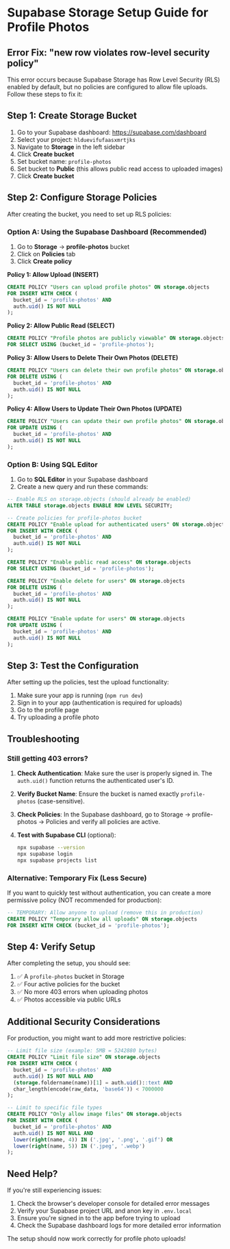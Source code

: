 # Supabase Storage Setup Guide for Profile Photos

## Error Fix: "new row violates row-level security policy"

This error occurs because Supabase Storage has Row Level Security (RLS) enabled by default, but no policies are configured to allow file uploads. Follow these steps to fix it:

## Step 1: Create Storage Bucket

1. Go to your Supabase dashboard: https://supabase.com/dashboard
2. Select your project: `hlduevifufaasxmrtjks`
3. Navigate to **Storage** in the left sidebar
4. Click **Create bucket**
5. Set bucket name: `profile-photos`
6. Set bucket to **Public** (this allows public read access to uploaded images)
7. Click **Create bucket**

## Step 2: Configure Storage Policies

After creating the bucket, you need to set up RLS policies:

### Option A: Using the Supabase Dashboard (Recommended)

1. Go to **Storage** → **profile-photos** bucket
2. Click on **Policies** tab
3. Click **Create policy**

**Policy 1: Allow Upload (INSERT)**
```sql
CREATE POLICY "Users can upload profile photos" ON storage.objects
FOR INSERT WITH CHECK (
  bucket_id = 'profile-photos' AND 
  auth.uid() IS NOT NULL
);
```

**Policy 2: Allow Public Read (SELECT)**
```sql
CREATE POLICY "Profile photos are publicly viewable" ON storage.objects
FOR SELECT USING (bucket_id = 'profile-photos');
```

**Policy 3: Allow Users to Delete Their Own Photos (DELETE)**
```sql
CREATE POLICY "Users can delete their own profile photos" ON storage.objects
FOR DELETE USING (
  bucket_id = 'profile-photos' AND 
  auth.uid() IS NOT NULL
);
```

**Policy 4: Allow Users to Update Their Own Photos (UPDATE)**
```sql
CREATE POLICY "Users can update their own profile photos" ON storage.objects
FOR UPDATE USING (
  bucket_id = 'profile-photos' AND 
  auth.uid() IS NOT NULL
);
```

### Option B: Using SQL Editor

1. Go to **SQL Editor** in your Supabase dashboard
2. Create a new query and run these commands:

```sql
-- Enable RLS on storage.objects (should already be enabled)
ALTER TABLE storage.objects ENABLE ROW LEVEL SECURITY;

-- Create policies for profile-photos bucket
CREATE POLICY "Enable upload for authenticated users" ON storage.objects
FOR INSERT WITH CHECK (
  bucket_id = 'profile-photos' AND 
  auth.uid() IS NOT NULL
);

CREATE POLICY "Enable public read access" ON storage.objects
FOR SELECT USING (bucket_id = 'profile-photos');

CREATE POLICY "Enable delete for users" ON storage.objects
FOR DELETE USING (
  bucket_id = 'profile-photos' AND 
  auth.uid() IS NOT NULL
);

CREATE POLICY "Enable update for users" ON storage.objects
FOR UPDATE USING (
  bucket_id = 'profile-photos' AND 
  auth.uid() IS NOT NULL
);
```

## Step 3: Test the Configuration

After setting up the policies, test the upload functionality:

1. Make sure your app is running (`npm run dev`)
2. Sign in to your app (authentication is required for uploads)
3. Go to the profile page
4. Try uploading a profile photo

## Troubleshooting

### Still getting 403 errors?

1. **Check Authentication**: Make sure the user is properly signed in. The `auth.uid()` function returns the authenticated user's ID.

2. **Verify Bucket Name**: Ensure the bucket is named exactly `profile-photos` (case-sensitive).

3. **Check Policies**: In the Supabase dashboard, go to Storage → profile-photos → Policies and verify all policies are active.

4. **Test with Supabase CLI** (optional):
   ```bash
   npx supabase --version
   npx supabase login
   npx supabase projects list
   ```

### Alternative: Temporary Fix (Less Secure)

If you want to quickly test without authentication, you can create a more permissive policy (NOT recommended for production):

```sql
-- TEMPORARY: Allow anyone to upload (remove this in production)
CREATE POLICY "Temporary allow all uploads" ON storage.objects
FOR INSERT WITH CHECK (bucket_id = 'profile-photos');
```

## Step 4: Verify Setup

After completing the setup, you should see:

1. ✅ A `profile-photos` bucket in Storage
2. ✅ Four active policies for the bucket
3. ✅ No more 403 errors when uploading photos
4. ✅ Photos accessible via public URLs

## Additional Security Considerations

For production, you might want to add more restrictive policies:

```sql
-- Limit file size (example: 5MB = 5242880 bytes)
CREATE POLICY "Limit file size" ON storage.objects
FOR INSERT WITH CHECK (
  bucket_id = 'profile-photos' AND 
  auth.uid() IS NOT NULL AND
  (storage.foldername(name))[1] = auth.uid()::text AND
  char_length(encode(raw_data, 'base64')) < 7000000
);

-- Limit to specific file types
CREATE POLICY "Only allow image files" ON storage.objects
FOR INSERT WITH CHECK (
  bucket_id = 'profile-photos' AND 
  auth.uid() IS NOT NULL AND
  lower(right(name, 4)) IN ('.jpg', '.png', '.gif') OR
  lower(right(name, 5)) IN ('.jpeg', '.webp')
);
```

## Need Help?

If you're still experiencing issues:

1. Check the browser's developer console for detailed error messages
2. Verify your Supabase project URL and anon key in `.env.local`
3. Ensure you're signed in to the app before trying to upload
4. Check the Supabase dashboard logs for more detailed error information

The setup should now work correctly for profile photo uploads!














